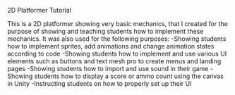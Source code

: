 2D Platformer Tutorial

This is a 2D platformer showing very basic mechanics, that I created for the purpose of showing and teaching students how to implement these mechanics. It was also used for the following purposes:
-Showing students how to implement sprites, add animations and change animation states according to code
-Showing students how to implement and use various UI elements such as buttons and text mesh pro to create menus and landing pages
-Showing students how to import and use sound in their game
-Showing students how to display a score or ammo count using the canvas in Unity
-Instructing students on how to properly set up their UI
